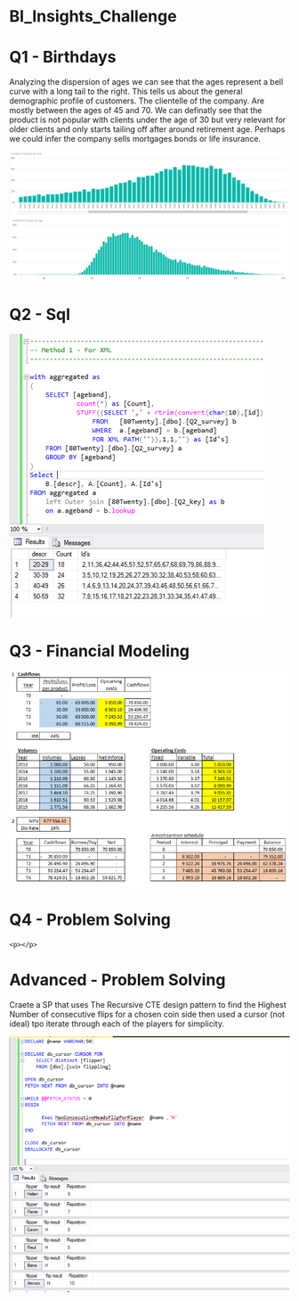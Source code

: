 # BI_Insights_Challenge

<h1> Q1 - Birthdays </h1>

<p>
Analyzing the dispersion of ages we can see that the ages represent a bell curve with a long tail to the right. This tells us about the general demographic profile of customers. The clientelle of the company. Are mostly between the ages of 45 and 70. We can definatly see that the product is not popular with clients under the age of 30 but very relevant for older clients and only starts tailing off after around retirement age. Perhaps we could infer the company sells mortgages bonds or life insurance.
</P>

![alt text](Screenshots/Q1.PNG "Q1")

<h1> Q2 - Sql </h1>

![alt text](Screenshots/Q2.PNG "Q2")

<h1> Q3 - Financial Modeling</h1>

![alt text](Screenshots/Q3.PNG "Q3")

<h1> Q4 - Problem Solving </h1>

    <p></p>

<h1> Advanced - Problem Solving</h1>

<p>Craete a SP that uses The Recursive CTE design pattern to find the Highest Number of consecutive flips for a chosen coin side then used a cursor (not ideal) tpo iterate through each of the players for simplicity.</p>

![alt text](Screenshots/CoinFlipping.PNG "Q3")